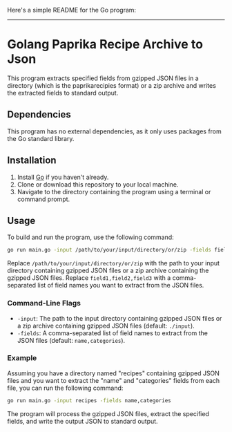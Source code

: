 Here's a simple README for the Go program:

---

# Golang Paprika Recipe Archive to Json 

This program extracts specified fields from gzipped JSON files in a directory (which is the paprikarecipies format) or a zip archive and writes the extracted fields to standard output.

## Dependencies

This program has no external dependencies, as it only uses packages from the Go standard library.

## Installation

1. Install [Go](https://golang.org/dl/) if you haven't already.
2. Clone or download this repository to your local machine.
3. Navigate to the directory containing the program using a terminal or command prompt.

## Usage

To build and run the program, use the following command:

```sh
go run main.go -input /path/to/your/input/directory/or/zip -fields field1,field2,field3
```

Replace `/path/to/your/input/directory/or/zip` with the path to your input directory containing gzipped JSON files or a zip archive containing the gzipped JSON files. Replace `field1,field2,field3` with a comma-separated list of field names you want to extract from the JSON files.

### Command-Line Flags

- `-input`: The path to the input directory containing gzipped JSON files or a zip archive containing gzipped JSON files (default: `./input`).
- `-fields`: A comma-separated list of field names to extract from the JSON files (default: `name,categories`).

### Example

Assuming you have a directory named "recipes" containing gzipped JSON files and you want to extract the "name" and "categories" fields from each file, you can run the following command:

```sh
go run main.go -input recipes -fields name,categories
```

The program will process the gzipped JSON files, extract the specified fields, and write the output JSON to standard output.

